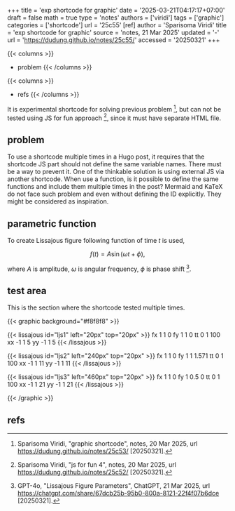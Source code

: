 +++
title = 'exp shortcode for graphic'
date = '2025-03-21T04:17:17+07:00'
draft = false
math = true
type = 'notes'
authors = ['viridi']
tags = ['graphic']
categories = ['shortcode']
url = '25c55'
[ref]
author = 'Sparisoma Viridi'
title = 'exp shortcode for graphic'
source = 'notes, 21 Mar 2025'
updated = '-'
url = 'https://dudung.github.io/notes/25c55/'
accessed = '20250321'
+++

{{< columns >}}
+ problem
{{< /columns >}}

{{< columns >}}
+ refs
{{< /columns >}}


<!--more-->

It is experimental shortcode for solving previous problem [^viridi_2025a], but can not be tested using JS for fun approach [^viridi_2025b], since it must have separate HTML file.


## problem
To use a shortcode multiple times in a Hugo post, it requires that the shortcode JS part should not define the same variable names. There must be a way to prevent it. One of the thinkable solution is using external JS via another shortcode. When use a function, is it possible to define the same functions and include them multiple times in the post? Mermaid and KaTeX do not face such problem and even without defining the ID explicitly. They might be considered as inspiration.


## parametric function
To create Lissajous figure following function of time $t$ is used,

$$\tag{1}
f(t) = A \sin (\omega t + \phi),
$$

where $A$ is amplitude, $\omega$ is angular frequency, $\phi$ is phase shift [^gpt-4o_2025a].


## test area
This is the section where the shortcode tested multiple times.

{{< graphic background="#f8f8f8" >}}

{{< lissajous id="ljs1" left="20px" top="20px" >}}
fx 1 1 0
fy 1 1 0
tt 0 1 100
xx -1 1 5
yy -1 1 5
{{< /lissajous >}}

{{< lissajous id="ljs2" left="240px" top="20px" >}}
fx 1 1 0
fy 1 1 1.571
tt 0 1 100
xx -1 1 11
yy -1 1 11
{{< /lissajous >}}

{{< lissajous id="ljs3" left="460px" top="20px" >}}
fx 1 1 0
fy 1 0.5 0
tt 0 1 100
xx -1 1 21
yy -1 1 21
{{< /lissajous >}}

{{< /graphic >}}


## refs
[^gpt-4o_2025a]: GPT-4o, "Lissajous Figure Parameters", ChatGPT, 21 Mar 2025, url https://chatgpt.com/share/67dcb25b-95b0-800a-8121-22f4f07b6dce [20250321].
[^viridi_2025a]: Sparisoma Viridi, "graphic shortcode", notes, 20 Mar 2025, url https://dudung.github.io/notes/25c53/ [20250321].
[^viridi_2025b]: Sparisoma Viridi, "js for fun 4", notes, 20 Mar 2025, url https://dudung.github.io/notes/25c52/ [20250321].